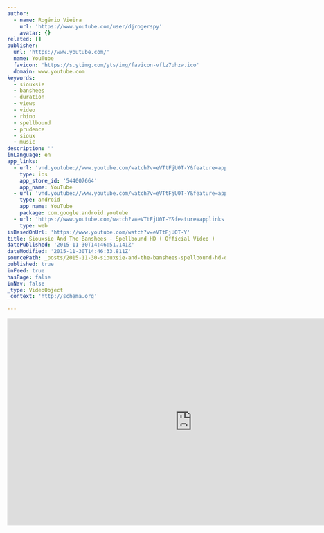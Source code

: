```yaml
---
author:
  - name: Rogério Vieira
    url: 'https://www.youtube.com/user/djrogerspy'
    avatar: {}
related: []
publisher:
  url: 'https://www.youtube.com/'
  name: YouTube
  favicon: 'https://s.ytimg.com/yts/img/favicon-vflz7uhzw.ico'
  domain: www.youtube.com
keywords:
  - siouxsie
  - banshees
  - duration
  - views
  - video
  - rhino
  - spellbound
  - prudence
  - sioux
  - music
description: ''
inLanguage: en
app_links:
  - url: 'vnd.youtube://www.youtube.com/watch?v=eVTtFjU0T-Y&feature=applinks'
    type: ios
    app_store_id: '544007664'
    app_name: YouTube
  - url: 'vnd.youtube://www.youtube.com/watch?v=eVTtFjU0T-Y&feature=applinks'
    type: android
    app_name: YouTube
    package: com.google.android.youtube
  - url: 'https://www.youtube.com/watch?v=eVTtFjU0T-Y&feature=applinks'
    type: web
isBasedOnUrl: 'https://www.youtube.com/watch?v=eVTtFjU0T-Y'
title: Siouxsie And The Banshees - Spellbound HD ( Official Video )
datePublished: '2015-11-30T14:46:51.141Z'
dateModified: '2015-11-30T14:46:33.811Z'
sourcePath: _posts/2015-11-30-siouxsie-and-the-banshees-spellbound-hd-official-video.md
published: true
inFeed: true
hasPage: false
inNav: false
_type: VideoObject
_context: 'http://schema.org'

---
```

<iframe src="https://cdn.embedly.com/widgets/media.html?src=https%3A%2F%2Fwww.youtube.com%2Fembed%2FeVTtFjU0T-Y%3Ffeature%3Doembed&amp;url=https%3A%2F%2Fwww.youtube.com%2Fwatch%3Fv%3DeVTtFjU0T-Y&amp;image=https%3A%2F%2Fi.ytimg.com%2Fvi%2FeVTtFjU0T-Y%2Fhqdefault.jpg&amp;key=b7d04c9b404c499eba89ee7072e1c4f7&amp;type=text%2Fhtml&amp;schema=youtube" width="854" height="480" scrolling="no" frameborder="0" allowfullscreen="allowfullscreen" style=""></iframe>